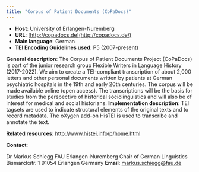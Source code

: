 ```yaml
---
title: "Corpus of Patient Documents (CoPaDocs)"
---
```

* **Host**: University of Erlangen-Nuremberg
* **URL**: [http://copadocs.de](http://copadocs.de/)
* **Main language**: German
* **TEI Encoding Guidelines used**: P5 (2007-present)


**General description**: The Corpus of Patient Documents Project (CoPaDocs) is part of the junior research group Flexible Writers in Language History (2017-2022). We aim to create a TEI-compliant transcription of about 2,000 letters and other personal documents written by patients at German psychiatric hospitals in the 19th and early 20th centuries. The corpus will be made available online (open access). The transcriptions will be the basis for studies from the perspective of historical sociolinguistics and will also be of interest for medical and social historians.
**Implementation description**: TEI tagsets are used to indicate structural elements of the original texts and to record metadata. The oXygen add-on HisTEI is used to transcribe and annotate the text.


**Related resources**: <http://www.histei.info/p/home.html>


**Contact**:


Dr Markus Schiegg
FAU Erlangen-Nuremberg Chair of German Linguistics Bismarckstr. 1 91054 Erlangen Germany
**Email**: [markus.schiegg@fau.de](mailto:markus.schiegg@fau.de "markus.schiegg@fau.de")